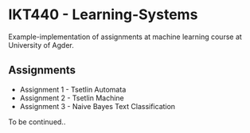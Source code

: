 # IKT440 - Learning-Systems
Example-implementation of assignments at machine learning course at University of Agder.

## Assignments
* Assignment 1 - Tsetlin Automata
* Assignment 2 - Tsetlin Machine
* Assignment 3 - Naive Bayes Text Classification

To be continued..
